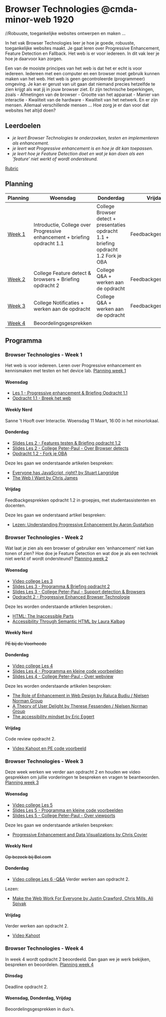 # Browser Technologies @cmda-minor-web 1920
//Robuuste, toegankelijke websites ontwerpen en maken …

In het vak Browser Technologies leer je hoe je goede, robuuste, toegankelijke websites maakt. Je gaat leren over Progressive Enhancement, Feature Detection en Fallback. Het web is er voor iedereen. In dit vak leer je hoe je daarvoor kan zorgen.

Een van de mooiste principes van het web is dat het er echt is voor iedereen. Iedereen met een computer en een browser moet gebruik kunnen maken van het web. Het web is geen gecontroleerde (programmeer) omgeving. Je kan er gerust van uit gaan dat niemand precies hetzelfde te zien krijgt als wat jij in jouw browser ziet. Er zijn technische beperkingen, zoals - Afmetingen van de browser - Grootte van het apparaat - Manier van interactie - Kwaliteit van de hardware - Kwaliteit van het netwerk. En er zijn mensen. Allemaal verschillende mensen ... Hoe zorg je er dan voor dat websites het altijd doen?

## Leerdoelen
- _je leert Browser Technologies te onderzoeken, testen en implementeren als enhancement._
- _je leert wat Progressive enhancement is en hoe je dit kan toepassen._
- _je leert hoe je Feature Detection doet en wat je kan doen als een 'feature' niet werkt of wordt ondersteund._

[Rubric](https://docs.google.com/spreadsheets/d/1MV3BWwwg_Zz1n-S_qOM4iSm4gA4M6g0xAxGacyaPuac/edit?usp=sharing)

## Planning

| Planning  | Woensdag  |  Donderdag | Vrijdag  |
|---|---|---|---|
| <a href=#week-1>Week 1</a>  | Introductie, College over Progressive enhancement + briefing opdracht 1.1 | College Browser detect + presentaties opdracht 1.1 + briefing opdracht 1.2 Fork je OBA  | Feedbackgesprekken |
| <a href=#week-2>Week 2</a>  | College Feature detect & browsers + Briefing opdracht 2  | College Q&A + werken aan de opdracht | Feedbackgesprekken  |
| <a href=#week-3>Week 3</a>  | College Notificaties + werken aan de opdracht  |  College Q&A + werken aan de opdracht | Feedbackgesprekken  |
| <a href=#week-4>Week 4</a>  | Beoordelingsgesprekken |  |  |


## Programma


### Browser Technologies - Week 1
Het web is voor iedereen. Leren over Progressive enhancement en kennismaken met testen en het device lab. [Planning week 1](./slides/Week1.png)

#### Woensdag
- [Les 1 - Progressive enhancement & Briefing Opdracht 1.1](./slides/BT1920%20College%20Les1%20-%20Progressive%20Enhancement.pdf)
- [Opdracht 1.1 - Breek het web](Opdracht1.1.md)

#### Weekly Nerd
Sanne 't Hooft over Interactie. Woensdag 11 Maart, 16:00 in het minorlokaal.

#### Donderdag
- [Slides Les 2 - Features testen & Briefing opdracht 1.2](./slides/BT1920%20College%20Les2%20-%20Progressive%20Enhancement.pdf)
- [Slides Les 2 - College Peter-Paul - Over Browser detects](https://quirksmode.org/presentations/HvA-1920/browserdetect.pdf)
- [Opdracht 1.2 - Fork je OBA](Opdracht1.2.md)

Deze les gaan we onderstaande artikelen bespreken:
- [Everyone has JavaScript, right? by Stuart Langridge](https://kryogenix.org/code/browser/everyonehasjs.html)
- [The Web I Want by Chris James](https://dev.to/quii/the-web-i-want-43o)

#### Vrijdag
Feedbackgesprekken opdracht 1.2 in groepjes, met studentassistenten en docenten.

Deze les gaan we onderstaand artikel bespreken:
- [Lezen: Understanding Progressive Enhancement by Aaron Gustafson](https://alistapart.com/article/understandingprogressiveenhancement)





### Browser Technologies - Week 2
Wat laat je zien als een browser of gebruiker een 'enhancement' niet kan tonen of zien? Hoe doe je Feature Detection en wat doe je als een techniek niet werkt of wordt ondersteund? [Planning week 2](./slides/Week2.png)

#### Woensdag
- [Video college Les 3](https://bongo-eu.youseeu.com/spa/external-player/37121/fc630f072e55ffcae4a16e905ff8ac90/)
- [Slides Les 3 - Programma & Briefing opdracht 2](./slides/BT1920%20College%20Les3%20-%20Feature%20Detection.pdf)
- [Slides Les 3 - College Peter-Paul - Support detection & Browsers](https://quirksmode.org/presentations/HvA-1920/browsers.pdf)
- [Opdracht 2 - Progressive Enhanced Browser Technologie](Opdracht2.md)

Deze les worden onderstaande artikelen besproken.:
- [HTML: The Inaccessible Parts](https://daverupert.com/2020/02/html-the-inaccessible-parts/)
- [Accessibility Through Semantic HTML by Laura Kalbag](https://24ways.org/2017/accessibility-through-semantic-html/)

#### Weekly Nerd
<del>PE bij de Voorhoede</del>


#### Donderdag
- [Video college Les 4](https://bongo-eu.youseeu.com/spa/external-player/38522/796bd4f0384f243fa4183cde51484fe4/)
- [Slides Les 4 - Programma en kleine code voorbeelden](./slides/BT1920%20College%20Les4%20-%20Feature%20Detection.pdf)
- [Slides Les 4 - College Peter-Paul - Over webview]()

Deze les worden onderstaande artikelen besproken:
- [The Role of Enhancement in Web Design by Raluca Budiu / Nielsen Norman Group](https://www.nngroup.com/articles/enhancement/)
- [A Theory of User Delight by Therese Fessenden / Nielsen Norman Group](https://www.nngroup.com/articles/theory-user-delight/)
- [The accessibility mindset by Eric Eggert](https://24ways.org/2015/the-accessibility-mindset/)

#### Vrijdag
Code review opdracht 2.
- [Video Kahoot en PE code voorbeeld](https://bongo-eu.youseeu.com/spa/external-player/39948/711032d92ad245b2c72e352f364fcab5/)




### Browser Technologies - Week 3
Deze week werken we verder aan opdracht 2 en houden we video gesprekken om jullie vorderingen te bespreken en vragen te beantwoorden. [Planning week 3](./slides/Week3.png)

#### Woensdag
- [Video college Les 5](https://bongo-eu.youseeu.com/sync-activity/invite/47913/6caffca2a5f3ba783ca3b0a408755b15/)
- [Slides Les 5 - Programma en kleine code voorbeelden](./slides/BT1920%20College%20Les5%20-%20PE%20Code%20review.pdf)
- [Slides Les 5 - College Peter-Paul - Over viewports](https://quirksmode.org/presentations/HvA-1920/browsers.pdf)

Deze les gaan we onderstaande artikelen bespreken:
- [Progressive Enhancement and Data Visualizations by Chris Coyier](https://css-tricks.com/progressive-enhancement-data-visualizations/)

#### Weekly Nerd
<del>Op bezoek bij Bol.com</del>

#### Donderdag
- [Video college Les 6 -Q&A](https://bongo-eu.youseeu.com/sync-activity/invite/48686/f6edc909ce7fe3229c6330ec806d8677/)
Verder werken aan opdracht 2.

Lezen:
- [Make the Web Work For Everyone by Justin Crawford, Chris Mills, Ali Spivak](https://hacks.mozilla.org/2016/07/make-the-web-work-for-everyone/)

#### Vrijdag
Verder werken aan opdracht 2.
- [Video Kahoot](https://bongo-eu.youseeu.com/sync-activity/invite/48693/a0283fbbee97dffc4ebeee7b7d182710/)




### Browser Technologies - Week 4
In week 4 wordt opdracht 2 beoordeeld. Dan gaan we je werk bekijken, bespreken en beoordelen. [Planning week 4](./slides/Week4.png)

#### Dinsdag
Deadline opdracht 2.

#### Woensdag, Donderdag, Vrijdag
Beoordelingsgesprekken in duo's.















<!-- Add a link to your live demo in Github Pages 🌐-->

<!-- ☝️ replace this description with a description of your own work -->

<!-- replace the code in the /docs folder with your own, so you can showcase your work with GitHub Pages 🌍 -->

<!-- Add a nice poster image here at the end of the week, showing off your shiny frontend 📸 -->

<!-- Maybe a table of contents here? 📚 -->

<!-- How about a section that describes how to install this project? 🤓 -->

<!-- ...but how does one use this project? What are its features 🤔 -->

<!-- Maybe a checklist of done stuff and stuff still on your wishlist? ✅ -->

<!-- How about a license here? 📜 (or is it a licence?) 🤷 -->

